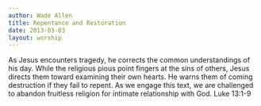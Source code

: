 ```yaml
--- 
author: Wade Allen 
title: Repentance and Restoration 
date: 2013-03-03 
layout: worship 
---
```


As Jesus encounters tragedy, he corrects the common understandings of his day. While the religious pious point fingers at the sins of others, Jesus directs them toward examining their own hearts. He warns them of coming destruction if they fail to repent. As we engage this text, we are challenged to abandon fruitless religion for intimate relationship with God. Luke 13:1-9